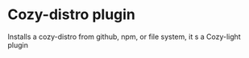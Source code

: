 # Cozy-distro plugin

Installs a cozy-distro from github, npm, or file system, it s a Cozy-light plugin